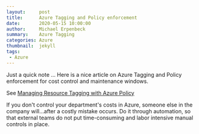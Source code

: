 ```yaml
---
layout:     post
title:      Azure Tagging and Policy enforcement
date:       2020-05-15 10:00:00
author:     Michael Erpenbeck
summary:    Azure Tagging
categories: Azure
thumbnail:  jekyll
tags:
 - Azure
---
```


Just a quick note ... Here is a nice article on Azure Tagging and Policy enforcement for cost control and maintenance windows.  

See [Managing Resource Tagging with Azure Policy](https://cloudskills.io/blog/azure-policy-tagging?__s=uqywoptvtgjkvewfgurh)

If you don't control your department's costs in Azure, someone else in the company will...after a costly mistake occurs.  Do it through automation, so that external teams do not put time-consuming and labor intensive manual controls in place.